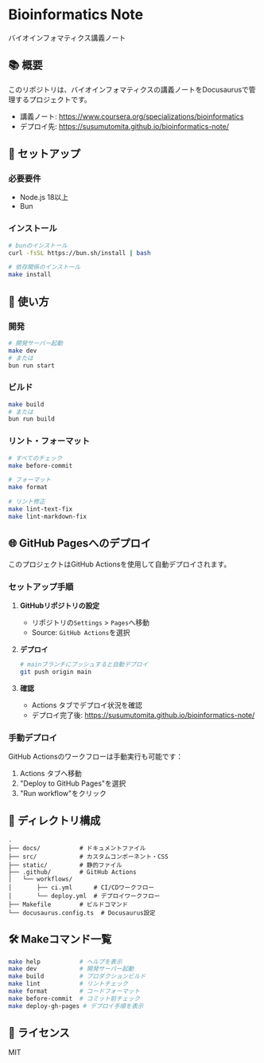 # Bioinformatics Note

バイオインフォマティクス講義ノート

## 📚 概要

このリポジトリは、バイオインフォマティクスの講義ノートをDocusaurusで管理するプロジェクトです。

- 講義ノート: https://www.coursera.org/specializations/bioinformatics
- デプロイ先: https://susumutomita.github.io/bioinformatics-note/

## 🚀 セットアップ

### 必要要件

- Node.js 18以上
- Bun

### インストール

```bash
# bunのインストール
curl -fsSL https://bun.sh/install | bash

# 依存関係のインストール
make install
```

## 📝 使い方

### 開発

```bash
# 開発サーバー起動
make dev
# または
bun run start
```

### ビルド

```bash
make build
# または
bun run build
```

### リント・フォーマット

```bash
# すべてのチェック
make before-commit

# フォーマット
make format

# リント修正
make lint-text-fix
make lint-markdown-fix
```

## 🌐 GitHub Pagesへのデプロイ

このプロジェクトはGitHub Actionsを使用して自動デプロイされます。

### セットアップ手順

1. **GitHubリポジトリの設定**
   - リポジトリの`Settings` > `Pages`へ移動
   - Source: `GitHub Actions`を選択

2. **デプロイ**

   ```bash
   # mainブランチにプッシュすると自動デプロイ
   git push origin main
   ```

3. **確認**
   - Actions タブでデプロイ状況を確認
   - デプロイ完了後: https://susumutomita.github.io/bioinformatics-note/

### 手動デプロイ

GitHub Actionsのワークフローは手動実行も可能です：

1. Actions タブへ移動
2. "Deploy to GitHub Pages"を選択
3. "Run workflow"をクリック

## 📂 ディレクトリ構成

```
.
├── docs/           # ドキュメントファイル
├── src/            # カスタムコンポーネント・CSS
├── static/         # 静的ファイル
├── .github/        # GitHub Actions
│   └── workflows/
│       ├── ci.yml      # CI/CDワークフロー
│       └── deploy.yml  # デプロイワークフロー
├── Makefile        # ビルドコマンド
└── docusaurus.config.ts  # Docusaurus設定
```

## 🛠️ Makeコマンド一覧

```bash
make help           # ヘルプを表示
make dev            # 開発サーバー起動
make build          # プロダクションビルド
make lint           # リントチェック
make format         # コードフォーマット
make before-commit  # コミット前チェック
make deploy-gh-pages # デプロイ手順を表示
```

## 📄 ライセンス

MIT
